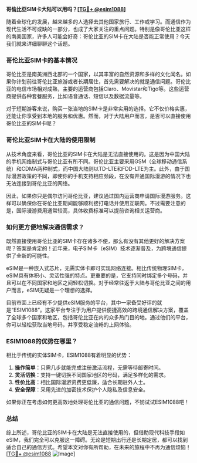 **哥倫比亞SIM卡大陆可以用吗？[[TG💪+ @esim1088](https://t.me/s/esim1088)]**

随着全球化的发展，越来越多的人选择去其他国家旅行、工作或学习。而通信作为现代生活不可或缺的一部分，也成了大家关注的重点问题。特别是像哥伦比亚这样的南美国家，许多人可能会好奇：哥伦比亚的SIM卡在大陆是否能正常使用？今天我们就来详细聊聊这个话题。

### 哥伦比亚SIM卡的基本情况

哥伦比亚是南美洲西北部的一个国家，以其丰富的自然资源和多样的文化闻名。如果你计划前往哥伦比亚旅游或者长期居住，首先需要解决的就是通信问题。哥伦比亚的电信市场相对成熟，主要的运营商包括Claro、Movistar和Tigo等。这些运营商提供各种套餐服务，比如语音通话、短信以及数据流量等。

对于短期游客来说，购买一张当地的SIM卡是非常实用的选择。它不仅价格实惠，还能让你享受到本地的服务和优惠。然而，对于大陆用户而言，是否可以直接使用哥伦比亚的SIM卡呢？

### 哥伦比亚SIM卡在大陆的使用限制

从技术角度来看，哥伦比亚的SIM卡在大陆是无法直接使用的。这是因为中国大陆的手机网络制式与哥伦比亚有所不同。哥伦比亚主要采用GSM（全球移动通信系统）和CDMA两种制式，而中国大陆则以TD-LTE和FDD-LTE为主。此外，由于国际漫游政策的不同，即使你的手机支持相应频段，在没有开通国际漫游的情况下也无法连接到哥伦比亚的网络。

因此，如果你只是偶尔访问哥伦比亚，建议通过国内运营商申请国际漫游服务。这样可以确保你在哥伦比亚期间能够顺利接打电话并使用互联网。不过需要注意的是，国际漫游费用通常较高，具体收费标准可以提前咨询相关运营商。

### 如何更方便地解决通信需求？

既然直接使用哥伦比亚的SIM卡存在诸多不便，那么有没有其他更好的解决方案呢？答案是肯定的！近年来，电子SIM卡（eSIM）技术逐渐普及，为跨境通信提供了全新的可能性。

eSIM是一种嵌入式芯片，无需实体卡即可实现网络连接。相比传统物理SIM卡，eSIM具有体积小、灵活性强的特点。更重要的是，它支持同时绑定多个号码，并且可以在不同国家和地区之间轻松切换。对于经常往返于大陆与哥伦比亚之间的用户而言，eSIM无疑是一个理想的选择。

目前市面上已经有不少提供eSIM服务的平台，其中一家备受好评的就是“ESIM1088”。这家平台专注于为用户提供便捷高效的跨境通信解决方案，覆盖了全球多个国家和地区，包括哥伦比亚在内的众多热门目的地。通过他们的平台，你可以轻松获取当地号码，并享受稳定流畅的上网体验。

### ESIM1088的优势在哪里？

相比于传统的实体SIM卡，ESIM1088有着明显的优势：

1. **操作简单**：只需几步就能完成注册激活流程，无需等待邮寄时间。
2. **灵活切换**：支持一键切换不同国家地区的号码，满足多样化的需求。
3. **性价比高**：相比国际漫游资费更低廉，适合长期驻外人士。
4. **安全保障**：采用先进的加密技术保护个人隐私及信息安全。

如果你正在考虑如何更高效地处理哥伦比亚的通信问题，不妨试试ESIM1088吧！

### 总结

综上所述，哥伦比亚的SIM卡在大陆是无法直接使用的，但借助现代科技手段如eSIM，我们完全可以克服这一障碍。无论是短期出行还是长期定居，都可以找到适合自己的通信方式。希望本文对你有所帮助，在未来的旅程中不再为通信烦恼！[[TG💪+ @esim1088](https://t.me/s/esim1088) ![Image](https://i.postimg.cc/4NQfJmqS/Snipaste-2025-05-13-00-14-12.png)]